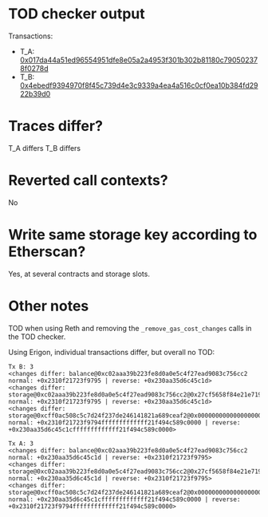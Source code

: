 # TOD checker output

Transactions:
- T_A: [0x017da44a51ed96554951dfe8e05a2a4953f301b302b81180c790502378f0278d](https://etherscan.io/tx/0x017da44a51ed96554951dfe8e05a2a4953f301b302b81180c790502378f0278d)
- T_B: [0x4ebedf9394970f8f45c739d4e3c9339a4ea4a516c0cf0ea10b384fd2922b39d0](https://etherscan.io/tx/0x4ebedf9394970f8f45c739d4e3c9339a4ea4a516c0cf0ea10b384fd2922b39d0)

# Traces differ?

T_A differs
T_B differs

# Reverted call contexts?

No

# Write same storage key according to Etherscan?

Yes, at several contracts and storage slots.

# Other notes

TOD when using Reth and removing the `_remove_gas_cost_changes` calls in the TOD checker.

Using Erigon, individual transactions differ, but overall no TOD:

```
Tx B: 3
<changes differ: balance@0xc02aaa39b223fe8d0a0e5c4f27ead9083c756cc2 normal: +0x2310f21723f9795 | reverse: +0x230aa35d6c45c1d>
<changes differ: storage@0xc02aaa39b223fe8d0a0e5c4f27ead9083c756cc2@0x27cf5658f84e21e719335f0ea86c51c39f098030f918e824fcdea8563ce82957 normal: +0x2310f21723f9795 | reverse: +0x230aa35d6c45c1d>
<changes differ: storage@0xcff0ac508c5c7d24f237de246141821a689ceaf2@0x0000000000000000000000000000000000000000000000000000000000000008 normal: +0x2310f21723f9794fffffffffffff21f494c589c0000 | reverse: +0x230aa35d6c45c1cfffffffffffff21f494c589c0000>

Tx A: 3
<changes differ: balance@0xc02aaa39b223fe8d0a0e5c4f27ead9083c756cc2 normal: +0x230aa35d6c45c1d | reverse: +0x2310f21723f9795>
<changes differ: storage@0xc02aaa39b223fe8d0a0e5c4f27ead9083c756cc2@0x27cf5658f84e21e719335f0ea86c51c39f098030f918e824fcdea8563ce82957 normal: +0x230aa35d6c45c1d | reverse: +0x2310f21723f9795>
<changes differ: storage@0xcff0ac508c5c7d24f237de246141821a689ceaf2@0x0000000000000000000000000000000000000000000000000000000000000008 normal: +0x230aa35d6c45c1cfffffffffffff21f494c589c0000 | reverse: +0x2310f21723f9794fffffffffffff21f494c589c0000>
```